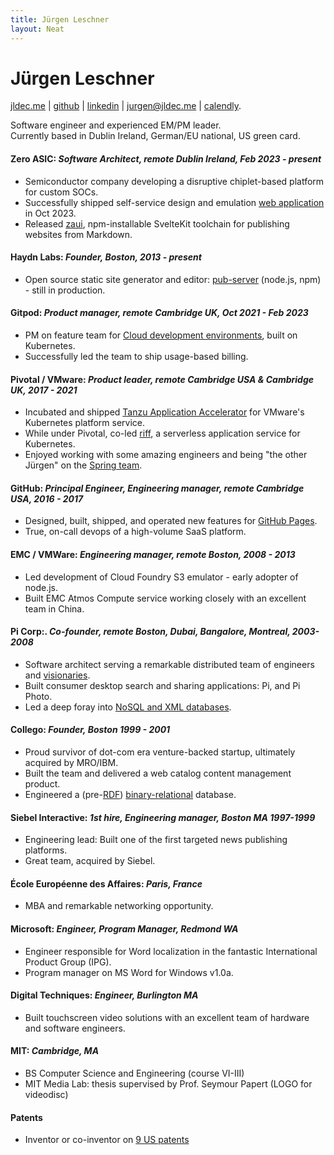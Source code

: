 ```yaml
---
title: Jürgen Leschner
layout: Neat
---
```


# Jürgen Leschner
[jldec.me](https://jldec.me/) | [github](https://github.com/jldec "GitHub: https://github.com/jldec") | [linkedin](https://www.linkedin.com/in/jldec/ "Linkedin: https://www.linkedin.com/in/jldec/") | [jurgen@jldec.me](mailto:jurgen@jldec.me "Email me at jurgen@jldec.me") | [calendly](https://calendly.com/jldec/30min).

Software engineer and experienced EM/PM leader.  
Currently based in Dublin Ireland, German/EU national, US green card.

#### **Zero ASIC**: _Software Architect, remote Dublin Ireland, Feb 2023 - present_
- Semiconductor company developing a disruptive chiplet-based platform for custom SOCs.
- Successfully shipped self-service design and emulation [web application](https://www.zeroasic.com/emulation) in Oct 2023.
- Released [zaui](https://github.com/zeroasiccorp/zaui), npm-installable SvelteKit toolchain for publishing websites from Markdown.

#### **Haydn Labs**: _Founder, Boston, 2013 - present_
- Open source static site generator and editor: [pub-server](https://jldec.github.io/pub-doc/) (node.js, npm) - still in production.

#### **Gitpod**: _Product manager, remote Cambridge UK, Oct 2021 - Feb 2023_
- PM on feature team for [Cloud development environments](https://www.gitpod.io/cde), built on Kubernetes.
- Successfully led the team to ship usage-based billing.

#### **Pivotal / VMware**: _Product leader, remote Cambridge USA & Cambridge UK, 2017 - 2021_
- Incubated and shipped [Tanzu Application Accelerator](https://docs.vmware.com/en/Application-Accelerator-for-VMware-Tanzu/1.0/acc-docs/GUID-index.html) for VMware's Kubernetes platform service.
- While under Pivotal, co-led [riff](https://projectriff.io/), a serverless application service for Kubernetes.
- Enjoyed working with some amazing engineers and being "the other Jürgen" on the [Spring team](https://spring.io/team/).

#### **GitHub**: _Principal Engineer, Engineering manager, remote Cambridge USA, 2016 - 2017_
- Designed, built, shipped, and operated new features for [GitHub Pages](https://pages.github.com/).
- True, on-call devops of a high-volume SaaS platform.

#### **EMC / VMWare**: _Engineering manager, remote Boston, 2008 - 2013_
- Led development of Cloud Foundry S3 emulator - early adopter of node.js.
- Built EMC Atmos Compute service working closely with an excellent team in China.

#### **Pi Corp**:. _Co-founder, remote Boston, Dubai, Bangalore, Montreal, 2003-2008_
- Software architect serving a remarkable distributed team of engineers and [visionaries](https://en.wikipedia.org/wiki/Paul_Maritz).
- Built consumer desktop search and sharing applications: Pi, and Pi Photo.
- Led a deep foray into [NoSQL and XML databases](https://patents.justia.com/patent/7412452).

#### **Collego**: _Founder, Boston 1999 - 2001_
- Proud survivor of dot-com era venture-backed startup, ultimately acquired by MRO/IBM.
- Built the team and delivered a web catalog content management product.
- Engineered a (pre-[RDF](https://en.wikipedia.org/wiki/Resource_Description_Framework)) [binary-relational](https://patents.justia.com/patent/6519588) database.

#### **Siebel Interactive**: _1st hire, Engineering manager, Boston MA 1997-1999_
- Engineering lead: Built one of the first targeted news publishing platforms.
- Great team, acquired by Siebel.

#### **École Européenne des Affaires**: _Paris, France_
- MBA and remarkable networking opportunity.

#### **Microsoft**: _Engineer, Program Manager, Redmond WA_
- Engineer responsible for Word localization in the fantastic International Product Group (IPG).
- Program manager on MS Word for Windows v1.0a.

#### **Digital Techniques**: _Engineer, Burlington MA_
- Built touchscreen video solutions with an excellent team of hardware and software engineers.

#### **MIT**: _Cambridge, MA_
- BS Computer Science and Engineering (course VI-III)
- MIT Media Lab: thesis supervised by Prof. Seymour Papert (LOGO for videodisc)

#### **Patents**
- Inventor or co-inventor on [9 US patents](https://patents.justia.com/inventor/jurgen-leschner)
